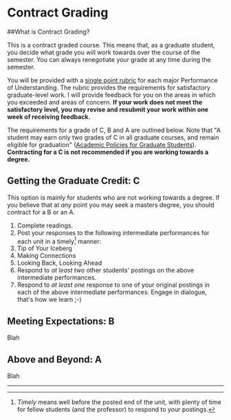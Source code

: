 # Contract Grading

##What is Contract Grading?

This is a contract graded course. This means that, as a graduate student, you decide what grade you will work towards over the course of the semester. You can always renegotiate your grade at any time during the semester.

You will be provided with a [single point rubric](http://www.cultofpedagogy.com/holistic-analytic-single-point-rubrics/) for each major Performance of Understanding. The rubric provides the requirements for satisfactory graduate-level work. I will provide feedback for you on the areas in which you exceeded and areas of concern. **If your work does not meet the satisfactory level, you may revise and resubmit your work within one week of receiving feedback.**

The requirements for a grade of C, B and A are outlined below. Note that "A student may earn only two grades of C in all graduate courses, and remain eligible for graduation" ([Academic Policies for Graduate Students](https://www.fairmontstate.edu/graduatestudies/academic-policies)). **Contracting for a C is not recommended if you are working towards a degree.**

## Getting the Graduate Credit: C

This option is mainly for students who are not working towards a degree. If you believe that at *any* point you may seek a masters degree, you should contract for a B or an A.

1. Complete readings.
2. Post your responses to the following intermediate performances for each unit in a timely[^1] manner:
  1. Tip of Your Iceberg
  2. Making Connections
  3. Looking Back, Looking Ahead
3. Respond to *at least two* other students' postings on the above intermediate performances.
4. Respond to *at least one* response to one of your original postings in each of the above intermediate performances. Engage in dialogue, that's how we learn ;-)

## Meeting Expectations: B

Blah

## Above and Beyond: A

Blah

---
[^1]: *Timely* means well before the posted end of the unit, with plenty of time for fellow students (and the professor) to respond to your postings.